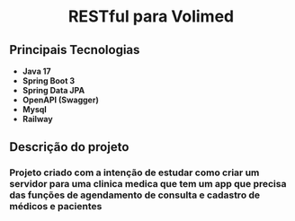 <h1 align="center"> RESTful para Volimed</h1>


## Principais Tecnologias
- **Java 17**
- **Spring Boot 3**
- **Spring Data JPA**
- **OpenAPI (Swagger)**
- **Mysql**
- **Railway**

## Descrição do projeto

### Projeto criado com a intenção de estudar como criar um servidor para uma clinica medica que tem um app que precisa das funções de agendamento de consulta e cadastro de médicos e pacientes 


